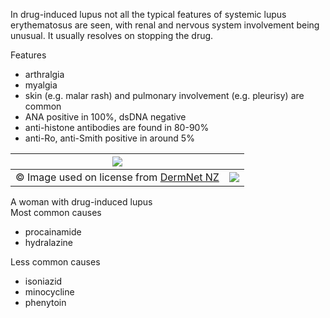 In drug\-induced lupus not all the typical features of systemic lupus erythematosus are seen, with renal and nervous system involvement being unusual. It usually resolves on stopping the drug.  
  
Features  
* arthralgia
* myalgia
* skin (e.g. malar rash) and pulmonary involvement (e.g. pleurisy) are common
* ANA positive in 100%, dsDNA negative
* anti\-histone antibodies are found in 80\-90%
* anti\-Ro, anti\-Smith positive in around 5%

  


| [![](https://d32xxyeh8kfs8k.cloudfront.net/images_Passmedicine/ddd125.jpg)](https://d32xxyeh8kfs8k.cloudfront.net/images_Passmedicine/ddd125b.jpg) | |
| --- | --- |
| © Image used on license from [DermNet NZ](http://www.dermnet.org.nz) | [![](https://d32xxyeh8kfs8k.cloudfront.net/css/images/mag_glass.png)](https://d32xxyeh8kfs8k.cloudfront.net/images_Passmedicine/ddd125b.jpg) |

A woman with drug\-induced lupus  
Most common causes  
* procainamide
* hydralazine

  
Less common causes  
* isoniazid
* minocycline
* phenytoin
